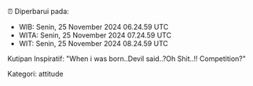 ⏰ Diperbarui pada:
- WIB: Senin, 25 November 2024 06.24.59 UTC
- WITA: Senin, 25 November 2024 07.24.59 UTC
- WIT: Senin, 25 November 2024 08.24.59 UTC

Kutipan Inspiratif:
"When i was born..Devil said..?Oh Shit..!! Competition?"


Kategori: attitude

